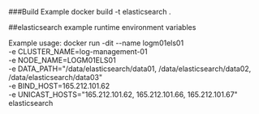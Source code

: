 ###Build Example
docker build -t elasticsearch .


##elasticsearch example runtime environment variables

Example usage: docker run -dit --name logm01els01 \
-e CLUSTER_NAME=log-management-01 \
-e NODE_NAME=LOGM01ELS01 \
-e DATA_PATH="/data/elasticsearch/data01, /data/elasticsearch/data02, /data/elasticsearch/data03" \
-e BIND_HOST=165.212.101.62 \
-e UNICAST_HOSTS="165.212.101.62, 165.212.101.66, 165.212.101.67" \
elasticsearch
